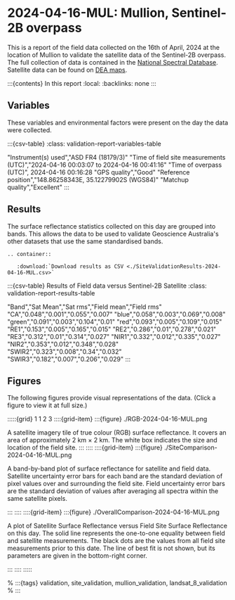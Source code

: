 # 2024-04-16-MUL: Mullion, Sentinel-2B overpass

This is a report of the field data collected on the 16th of April, 2024 at the location of Mullion
to validate the satellite data of the Sentinel-2B overpass.
The full collection of data is contained in the [National Spectral Database](https://www.dea.ga.gov.au/products/national-spectral-database).
Satellite data can be found on [DEA maps](https://maps.dea.ga.gov.au/).

:::{contents} In this report
:local:
:backlinks: none
:::

## Variables

These variables and environmental factors were present on the day the data were collected.

:::{csv-table}
:class: validation-report-variables-table

"Instrument(s) used","ASD FR4 (18179/3)"
"Time of field site measurements (UTC)","2024-04-16 00:03:07 to 2024-04-16 00:41:16"
"Time of overpass (UTC)", 2024-04-16 00:16:28
"GPS quality","Good"
"Reference position","148.86258343E, 35.12279902S (WGS84)"
"Matchup quality","Excellent"
:::

## Results

The surface reflectance statistics collected on this day are grouped into bands.
This allows the data to be used to validate Geoscience Australia's other datasets that use the same standardised bands.

```{eval-rst}
.. container:: 

   :download:`Download results as CSV <./SiteValidationResults-2024-04-16-MUL.csv>`
```

:::{csv-table} Results of Field data versus Sentinel-2B Satellite
:class: validation-report-results-table

"Band","Sat Mean","Sat rms","Field mean","Field rms"
"CA","0.048","0.001","0.055","0.007"
"blue","0.058","0.003","0.069","0.008"
"green","0.091","0.003","0.104","0.01"
"red","0.093","0.005","0.109","0.015"
"RE1","0.153","0.005","0.165","0.015"
"RE2","0.286","0.01","0.278","0.021"
"RE3","0.312","0.01","0.314","0.027"
"NIR1","0.332","0.012","0.335","0.027"
"NIR2","0.353","0.012","0.348","0.028"
"SWIR2","0.323","0.008","0.34","0.032"
"SWIR3","0.182","0.007","0.206","0.029"
:::

## Figures

The following figures provide visual representations of the data. (Click a figure to view it at full size.)

:::::{grid} 1 1 2 3
::::{grid-item}
:::{figure} ./RGB-2024-04-16-MUL.png

A satellite imagery tile of true colour (RGB) surface reflectance.
It covers an area of approximately 2&nbsp;km &times; 2&nbsp;km.
The white box indicates the size and location
of the field site.
:::
::::
::::{grid-item}
:::{figure} ./SiteComparison-2024-04-16-MUL.png

A band-by-band plot of surface reflectance for satellite and field data.
Satellite uncertainty error bars for each band are the standard deviation
of pixel values over and surrounding the field site.
Field uncertainty error bars are the standard deviation of values after
averaging all spectra within the same satellite pixels.

:::
::::
::::{grid-item}
:::{figure} ./OverallComparison-2024-04-16-MUL.png

A plot of Satellite Surface Reflectance versus Field Site Surface Reflectance on this day.
The solid line represents the one-to-one equality between field and satellite measurements.
The black dots are the values from all field site measurements prior to this date.
The line of best fit is not shown, but its parameters are given in the bottom-right corner.

:::
::::
:::::

% :::{tags} validation, site_validation, mullion_validation, landsat_8_validation
% :::
    